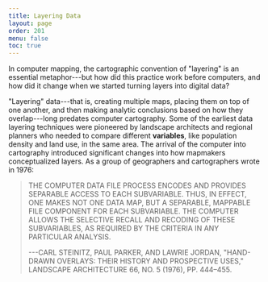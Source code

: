 ```yaml
---
title: Layering Data
layout: page
order: 201
menu: false
toc: true
---
```


<span class="body-large">In computer mapping, the cartographic convention of "layering" is an essential metaphor---but how did this practice work before computers, and how did it change when we started turning layers into digital data?</span>

"Layering" data---that is, creating multiple maps, placing them on top of one another, and then making analytic conclusions based on how they overlap---long predates computer cartography. Some of the earliest data layering techniques were pioneered by landscape architects and regional planners who needed to compare different **variables**, like population density and land use, in the same area. The arrival of the computer into cartography introduced significant changes into how mapmakers conceptualized layers. As a group of geographers and cartographers wrote in 1976:

> THE COMPUTER DATA FILE PROCESS ENCODES AND PROVIDES SEPARABLE ACCESS TO EACH SUBVARIABLE. THUS, IN EFFECT, ONE MAKES NOT ONE DATA MAP, BUT A SEPARABLE, MAPPABLE FILE COMPONENT FOR EACH SUBVARIABLE. THE COMPUTER ALLOWS THE SELECTIVE RECALL AND RECODING OF THESE SUBVARIABLES, AS REQUIRED BY THE CRITERIA IN ANY PARTICULAR ANALYSIS.
>
> ---CARL STEINITZ, PAUL PARKER, AND LAWRIE JORDAN, "HAND-DRAWN OVERLAYS: THEIR HISTORY AND
PROSPECTIVE USES," LANDSCAPE ARCHITECTURE 66, NO. 5 (1976), PP. 444–455.